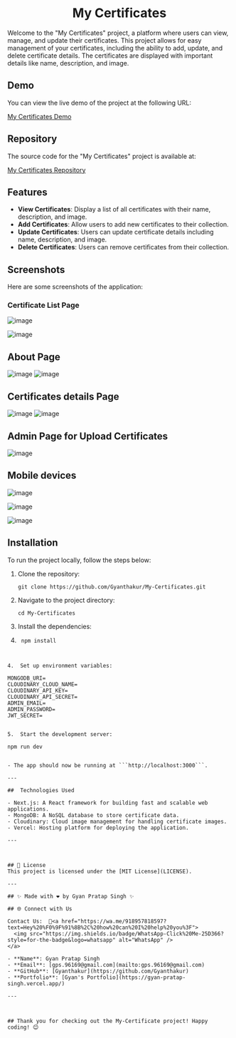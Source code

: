 <div align="center">
  
# My Certificates

</div>
Welcome to the "My Certificates" project, a platform where users can view, manage, and update their certificates. This project allows for easy management of your certificates, including the ability to add, update, and delete certificate details. The certificates are displayed with important details like name, description, and image.

## Demo

You can view the live demo of the project at the following URL:


[My Certificates Demo](https://my-certificates-mu.vercel.app/)

## Repository

The source code for the "My Certificates" project is available at:

[My Certificates Repository](https://github.com/Gyanthakur/My-Certificates)

## Features

- **View Certificates**: Display a list of all certificates with their name, description, and image.
- **Add Certificates**: Allow users to add new certificates to their collection.
- **Update Certificates**: Users can update certificate details including name, description, and image.
- **Delete Certificates**: Users can remove certificates from their collection.

## Screenshots

Here are some screenshots of the application:

### Certificate List Page
![image](https://github.com/user-attachments/assets/aa510f71-160d-475d-bb4a-e86f336767dc)


![image](https://github.com/user-attachments/assets/baa0883a-2f97-4b2b-8c6d-9ec3f9dc4692)
## About Page

![image](https://github.com/user-attachments/assets/bc370e2b-345a-4dbd-a957-4eb91211c75c)
![image](https://github.com/user-attachments/assets/286435d0-b8dc-40bc-9b98-bc53c406b7ae)

## Certificates details Page
![image](https://github.com/user-attachments/assets/bb3c984c-eef4-4fc6-a0fb-341cb7603fe8)
![image](https://github.com/user-attachments/assets/4f4be0db-128a-4ff4-8c8e-186b908934a0)


## Admin Page for Upload Certificates
![image](https://github.com/user-attachments/assets/e1fb47a7-a2a0-473a-a3a0-6f6e6100f940)

##  Mobile devices


![image](https://github.com/user-attachments/assets/f30c3abd-2e9e-4a24-8c56-a862902094a5)

![image](https://github.com/user-attachments/assets/07d13a58-5c52-408e-8dde-a387ceb59d48)


![image](https://github.com/user-attachments/assets/97767fee-442e-4b48-92bd-a4ed113b7726)





## Installation

To run the project locally, follow the steps below:

1. Clone the repository:

   ```
   git clone https://github.com/Gyanthakur/My-Certificates.git
   ```

2. Navigate to the project directory:

   ```
   cd My-Certificates
   ```
    
3.  Install the dependencies:
4.  
   ```
    npm install
  ```


4.  Set up environment variables:
   ```
    MONGODB_URI=
    CLOUDINARY_CLOUD_NAME=
    CLOUDINARY_API_KEY=
    CLOUDINARY_API_SECRET=
    ADMIN_EMAIL=
    ADMIN_PASSWORD=
    JWT_SECRET=

  ```

5.  Start the development server:
   ```
    npm run dev

  ```

- The app should now be running at ```http://localhost:3000```.

---

##  Technologies Used

- Next.js: A React framework for building fast and scalable web applications.
- MongoDB: A NoSQL database to store certificate data.
- Cloudinary: Cloud image management for handling certificate images.
- Vercel: Hosting platform for deploying the application.

---



## 🔐 License
This project is licensed under the [MIT License](LICENSE).

---

## ✨ Made with ❤️ by Gyan Pratap Singh ✨

## 🌐 Connect with Us

Contact Us:  📲<a href="https://wa.me/918957818597?text=Hey%20%F0%9F%91%8B%2C%20how%20can%20I%20help%20you%3F">
	<img src="https://img.shields.io/badge/WhatsApp-Click%20Me-25D366?style=for-the-badge&logo=whatsapp" alt="WhatsApp" />
  </a>

- **Name**: Gyan Pratap Singh
- **Email**: [gps.96169@gmail.com](mailto:gps.96169@gmail.com)
- **GitHub**: [Gyanthakur](https://github.com/Gyanthakur)
- **Portfolio**: [Gyan's Portfolio](https://gyan-pratap-singh.vercel.app/)

---



## Thank you for checking out the My-Certificate project! Happy coding! 😊

  
